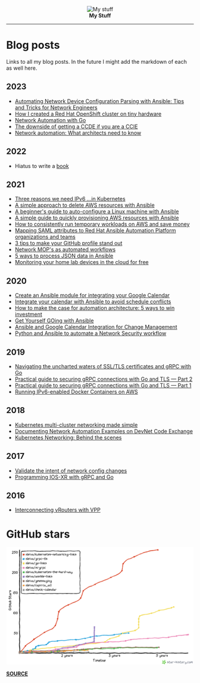 <p align="center">
  <img height="175" title="My stuff" src="static/flat-2126884.svg"><br>
  <b>My Stuff</b><br>
</p>

---

# Blog posts

Links to all my blog posts.
In the future I might add the markdown of each as well here.

## 2023
- [Automating Network Device Configuration Parsing with Ansible: Tips and Tricks for Network Engineers](https://nleiva.medium.com/automating-network-device-configuration-parsing-with-ansible-99790909c384)
- [How I created a Red Hat OpenShift cluster on tiny hardware](https://www.redhat.com/sysadmin/low-cost-openshift-cluster)
- [Network Automation with Go](https://nleiva.medium.com/network-automation-with-go-96341507a369)
- [The downside of getting a CCDE if you are a CCIE](https://nleiva.medium.com/the-downside-of-getting-a-ccde-if-you-are-a-ccie-caa126834073)
- [Network automation: What architects need to know](https://www.redhat.com/architect/network-automation)

## 2022
- Hiatus to write a [book](https://www.amazon.com/dp/1800560923) 

## 2021
- [Three reasons we need IPv6 …in Kubernetes](https://nleiva.medium.com/three-reasons-we-need-ipv6-in-kubernetes-69b6f3cbadb7?sk=c0ce0e2a24638a232268d26394200af8)
- [A simple approach to delete AWS resources with Ansible](https://nleiva.medium.com/a-simple-approach-to-delete-aws-resources-with-ansible-b31c796fa16d)
- [A beginner's guide to auto-configure a Linux machine with Ansible](https://nleiva.medium.com/a-beginners-guide-to-auto-configure-a-linux-machine-with-ansible-1f4435e8f12e)
- [A simple guide to quickly provisioning AWS resources with Ansible](https://nleiva.medium.com/a-simple-guide-to-quickly-provisioning-aws-resources-with-ansible-35e67ae15b9c)
- [How to consistently run temporary workloads on AWS and save money](https://nleiva.medium.com/how-you-can-consistently-run-temporary-workloads-in-the-cloud-37140b4b5e55)
- [Mapping SAML attributes to Red Hat Ansible Automation Platform organizations and teams](https://www.ansible.com/blog/mapping-saml-attributes-to-red-hat-ansible-automation-platform-organizations-and-teams)
- [3 tips to make your GitHub profile stand out](https://nleiva.medium.com/3-tips-to-make-your-github-profile-stand-out-7b7a73c54572)
- [Network MOP's as automated workflows](https://www.ansible.com/blog/network-mops-as-automated-workflows)
- [5 ways to process JSON data in Ansible](https://opensource.com/article/21/4/process-json-data-ansible)
- [Monitoring your home lab devices in the cloud for free](https://nleiva.medium.com/monitoring-your-home-lab-devices-in-the-cloud-for-free-54c4d11ac471)

## 2020
- [Create an Ansible module for integrating your Google Calendar](https://opensource.com/article/20/10/ansible-module-go)
- [Integrate your calendar with Ansible to avoid schedule conflicts](https://opensource.com/article/20/10/calendar-ansible)
- [How to make the case for automation architecture: 5 ways to win investment](https://www.redhat.com/architect/automation-architecture)
- [Get Yourself GOing with Ansible](https://codeburst.io/get-yourself-going-with-ansible-60ca623bf4)
- [Ansible and Google Calendar Integration for Change Management](https://medium.com/swlh/ansible-and-google-calendar-integration-for-change-management-7c00553b3d5a)
- [Python and Ansible to automate a Network Security workflow](https://medium.com/swlh/python-and-ansible-to-automate-a-network-security-workflow-28b9a44660c6)

## 2019
- [Navigating the uncharted waters of SSL/TLS certificates and gRPC with Go](https://blog.gopheracademy.com/advent-2019/go-grps-and-tls/)
- [Practical guide to securing gRPC connections with Go and TLS — Part 2](https://itnext.io/practical-guide-to-securing-grpc-connections-with-go-and-tls-part-2-994ef93b8ea9)
- [Practical guide to securing gRPC connections with Go and TLS — Part 1](https://itnext.io/practical-guide-to-securing-grpc-connections-with-go-and-tls-part-1-f63058e9d6d1)
- [Running IPv6-enabled Docker Containers on AWS](https://medium.com/@nleiva/running-ipv6-enabled-docker-containers-on-aws-87e090ab0397)

## 2018
- [Kubernetes multi-cluster networking made simple](https://medium.com/@nleiva/kubernetes-multi-cluster-networking-made-simple-c8f26827813)
- [Documenting Network Automation Examples on DevNet Code Exchange](https://blogs.cisco.com/developer/documenting-network-automation)
- [Kubernetes Networking: Behind the scenes](https://medium.com/@nleiva/kubernetes-networking-behind-the-scenes-39a1ab1792bb)

## 2017
- [Validate the intent of network config changes](https://xrdocs.io/programmability/tutorials/2017-08-14-validate-the-intent-of-network-config-changes/)
- [Programming IOS-XR with gRPC and Go](https://xrdocs.io/programmability/tutorials/2017-08-04-programming-ios-xr-with-grpc-and-go/)

## 2016
- [Interconnecting vRouters with VPP](https://wiki.fd.io/view/VPP/Interconnecting_vRouters_with_VPP)

# GitHub stars

![stars](static/github.png)

[**SOURCE**](https://star-history.t9t.io/#nleiva/kubernetes-networking-links&nleiva/grpc-tls&nleiva/go-links&nleiva/xrgrpc&nleiva/kubernetes-the-hard-way&nleiva/ansible-links&nleiva/gmessaging&nleiva/capirca_acl&nleiva/check-calendar)
